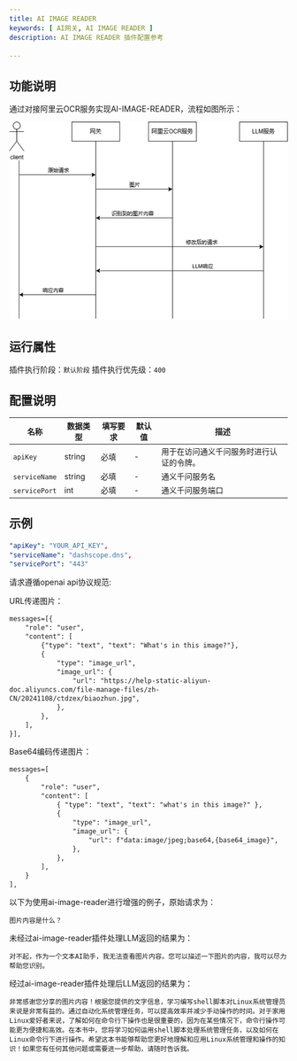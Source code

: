 ```yaml
---
title: AI IMAGE READER
keywords: [ AI网关, AI IMAGE READER ]
description: AI IMAGE READER 插件配置参考

---
```


## 功能说明

通过对接阿里云OCR服务实现AI-IMAGE-READER，流程如图所示：

<img src=".\ai-image-reader.png"> 

## 运行属性

插件执行阶段：`默认阶段`
插件执行优先级：`400`


## 配置说明

| 名称          | 数据类型 | 填写要求 | 默认值 | 描述                                     |
| ------------- | -------- | -------- | ------ | ---------------------------------------- |
| `apiKey`      | string   | 必填     | -      | 用于在访问通义千问服务时进行认证的令牌。 |
| `serviceName` | string   | 必填     | -      | 通义千问服务名                           |
| `servicePort` | int      | 必填     | -      | 通义千问服务端口                         |

## 示例

```yaml
"apiKey": "YOUR_API_KEY",
"serviceName": "dashscope.dns",
"servicePort": "443"
```

请求遵循openai api协议规范:

URL传递图片：

```
messages=[{
    "role": "user",
    "content": [
        {"type": "text", "text": "What's in this image?"},
        {
            "type": "image_url",
            "image_url": {
                "url": "https://help-static-aliyun-doc.aliyuncs.com/file-manage-files/zh-CN/20241108/ctdzex/biaozhun.jpg",
            },
        },
    ],
}],
```

Base64编码传递图片：

```
messages=[
    {
        "role": "user",
        "content": [
            { "type": "text", "text": "what's in this image?" },
            {
                "type": "image_url",
                "image_url": {
                    "url": f"data:image/jpeg;base64,{base64_image}",
                },
            },
        ],
    }
],
```

以下为使用ai-image-reader进行增强的例子，原始请求为：

```
图片内容是什么？
```

未经过ai-image-reader插件处理LLM返回的结果为：

```
对不起，作为一个文本AI助手，我无法查看图片内容。您可以描述一下图片的内容，我可以尽力帮助您识别。
```

经过ai-image-reader插件处理后LLM返回的结果为：

```
非常感谢您分享的图片内容！根据您提供的文字信息，学习编写shell脚本对Linux系统管理员来说是非常有益的。通过自动化系统管理任务，可以提高效率并减少手动操作的时间。对于家用Linux爱好者来说，了解如何在命令行下操作也是很重要的，因为在某些情况下，命令行操作可能更为便捷和高效。在本书中，您将学习如何运用shell脚本处理系统管理任务，以及如何在Linux命令行下进行操作。希望这本书能够帮助您更好地理解和应用Linux系统管理和操作的知识！如果您有任何其他问题或需要进一步帮助，请随时告诉我。
```